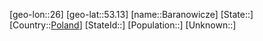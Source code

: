 ﻿---
location: [53.13,26]
type: City
tags:
- geo/City


SpocWebEntityId: 29015
isDeleted: false
confidential: public

---
[geo-lon::26]
[geo-lat::53.13]
[name::Baranowicze]
[State::]
[Country::[Poland](geo/Continent/Europe/Poland.md)]
[StateId::]
[Population::]
[Unknown::]

